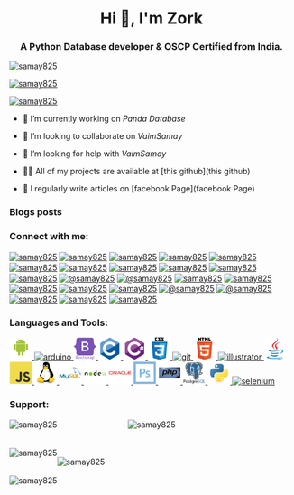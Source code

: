 <h1 align="center">Hi 👋, I'm Zork</h1>
<h3 align="center">A Python Database developer & OSCP Certified from India.</h3>

<p align="left"> <img src="https://komarev.com/ghpvc/?username=samay825&label=Profile%20views&color=0e75b6&style=flat" alt="samay825" /> </p>

<p align="left"> <a href="https://github.com/ryo-ma/github-profile-trophy"><img src="https://github-profile-trophy.vercel.app/?username=samay825" alt="samay825" /></a> </p>

<p align="left"> <a href="https://twitter.com/samay825" target="blank"><img src="https://img.shields.io/twitter/follow/samay825?logo=twitter&style=for-the-badge" alt="samay825" /></a> </p>

- 🔭 I’m currently working on *Panda Database*

- 👯 I’m looking to collaborate on *VaimSamay*

- 🤝 I’m looking for help with *VaimSamay*

- 👨‍💻 All of my projects are available at [this github](this github)

- 📝 I regularly write articles on [facebook Page](facebook Page)

### Blogs posts
<!-- BLOG-POST-LIST:START -->
<!-- BLOG-POST-LIST:END -->

<h3 align="left">Connect with me:</h3>
<p align="left">
<a href="https://codepen.io/samay825" target="blank"><img align="center" src="https://raw.githubusercontent.com/rahuldkjain/github-profile-readme-generator/master/src/images/icons/Social/codepen.svg" alt="samay825" height="30" width="40" /></a>
<a href="https://dev.to/samay825" target="blank"><img align="center" src="https://raw.githubusercontent.com/rahuldkjain/github-profile-readme-generator/master/src/images/icons/Social/devto.svg" alt="samay825" height="30" width="40" /></a>
<a href="https://twitter.com/samay825" target="blank"><img align="center" src="https://raw.githubusercontent.com/rahuldkjain/github-profile-readme-generator/master/src/images/icons/Social/twitter.svg" alt="samay825" height="30" width="40" /></a>
<a href="https://linkedin.com/in/samay825" target="blank"><img align="center" src="https://raw.githubusercontent.com/rahuldkjain/github-profile-readme-generator/master/src/images/icons/Social/linked-in-alt.svg" alt="samay825" height="30" width="40" /></a>
<a href="https://stackoverflow.com/users/samay825" target="blank"><img align="center" src="https://raw.githubusercontent.com/rahuldkjain/github-profile-readme-generator/master/src/images/icons/Social/stack-overflow.svg" alt="samay825" height="30" width="40" /></a>
<a href="https://codesandbox.com/samay825" target="blank"><img align="center" src="https://raw.githubusercontent.com/rahuldkjain/github-profile-readme-generator/master/src/images/icons/Social/codesandbox.svg" alt="samay825" height="30" width="40" /></a>
<a href="https://kaggle.com/samay825" target="blank"><img align="center" src="https://raw.githubusercontent.com/rahuldkjain/github-profile-readme-generator/master/src/images/icons/Social/kaggle.svg" alt="samay825" height="30" width="40" /></a>
<a href="https://fb.com/samay825" target="blank"><img align="center" src="https://raw.githubusercontent.com/rahuldkjain/github-profile-readme-generator/master/src/images/icons/Social/facebook.svg" alt="samay825" height="30" width="40" /></a>
<a href="https://instagram.com/samay825" target="blank"><img align="center" src="https://raw.githubusercontent.com/rahuldkjain/github-profile-readme-generator/master/src/images/icons/Social/instagram.svg" alt="samay825" height="30" width="40" /></a>
<a href="https://dribbble.com/samay825" target="blank"><img align="center" src="https://raw.githubusercontent.com/rahuldkjain/github-profile-readme-generator/master/src/images/icons/Social/dribbble.svg" alt="samay825" height="30" width="40" /></a>
<a href="https://www.behance.net/samay825" target="blank"><img align="center" src="https://raw.githubusercontent.com/rahuldkjain/github-profile-readme-generator/master/src/images/icons/Social/behance.svg" alt="samay825" height="30" width="40" /></a>
<a href="https://hashnode.com/@samay825" target="blank"><img align="center" src="https://raw.githubusercontent.com/rahuldkjain/github-profile-readme-generator/master/src/images/icons/Social/hashnode.svg" alt="@samay825" height="30" width="40" /></a>
<a href="https://medium.com/@samay825" target="blank"><img align="center" src="https://raw.githubusercontent.com/rahuldkjain/github-profile-readme-generator/master/src/images/icons/Social/medium.svg" alt="@samay825" height="30" width="40" /></a>
<a href="https://www.youtube.com/c/samay825" target="blank"><img align="center" src="https://raw.githubusercontent.com/rahuldkjain/github-profile-readme-generator/master/src/images/icons/Social/youtube.svg" alt="samay825" height="30" width="40" /></a>
<a href="https://www.codechef.com/users/samay825" target="blank"><img align="center" src="https://cdn.jsdelivr.net/npm/simple-icons@3.1.0/icons/codechef.svg" alt="samay825" height="30" width="40" /></a>
<a href="https://www.hackerrank.com/samay825" target="blank"><img align="center" src="https://raw.githubusercontent.com/rahuldkjain/github-profile-readme-generator/master/src/images/icons/Social/hackerrank.svg" alt="samay825" height="30" width="40" /></a>
<a href="https://codeforces.com/profile/samay825" target="blank"><img align="center" src="https://raw.githubusercontent.com/rahuldkjain/github-profile-readme-generator/master/src/images/icons/Social/codeforces.svg" alt="samay825" height="30" width="40" /></a>
<a href="https://www.leetcode.com/samay825" target="blank"><img align="center" src="https://raw.githubusercontent.com/rahuldkjain/github-profile-readme-generator/master/src/images/icons/Social/leet-code.svg" alt="samay825" height="30" width="40" /></a>
<a href="https://www.hackerearth.com/@samay825" target="blank"><img align="center" src="https://raw.githubusercontent.com/rahuldkjain/github-profile-readme-generator/master/src/images/icons/Social/hackerearth.svg" alt="@samay825" height="30" width="40" /></a>
<a href="https://auth.geeksforgeeks.org/user/@samay825" target="blank"><img align="center" src="https://raw.githubusercontent.com/rahuldkjain/github-profile-readme-generator/master/src/images/icons/Social/geeks-for-geeks.svg" alt="@samay825" height="30" width="40" /></a>
<a href="https://www.topcoder.com/members/samay825" target="blank"><img align="center" src="https://raw.githubusercontent.com/rahuldkjain/github-profile-readme-generator/master/src/images/icons/Social/topcoder.svg" alt="samay825" height="30" width="40" /></a>
<a href="https://discord.gg/samay825" target="blank"><img align="center" src="https://raw.githubusercontent.com/rahuldkjain/github-profile-readme-generator/master/src/images/icons/Social/discord.svg" alt="samay825" height="30" width="40" /></a>
<a href="/samay825" target="blank"><img align="center" src="https://raw.githubusercontent.com/rahuldkjain/github-profile-readme-generator/master/src/images/icons/Social/rss.svg" alt="samay825" height="30" width="40" /></a>
</p>

<h3 align="left">Languages and Tools:</h3>
<p align="left"> <a href="https://developer.android.com" target="_blank" rel="noreferrer"> <img src="https://raw.githubusercontent.com/devicons/devicon/master/icons/android/android-original-wordmark.svg" alt="android" width="40" height="40"/> </a> <a href="https://www.arduino.cc/" target="_blank" rel="noreferrer"> <img src="https://cdn.worldvectorlogo.com/logos/arduino-1.svg" alt="arduino" width="40" height="40"/> </a> <a href="https://getbootstrap.com" target="_blank" rel="noreferrer"> <img src="https://raw.githubusercontent.com/devicons/devicon/master/icons/bootstrap/bootstrap-plain-wordmark.svg" alt="bootstrap" width="40" height="40"/> </a> <a href="https://www.cprogramming.com/" target="_blank" rel="noreferrer"> <img src="https://raw.githubusercontent.com/devicons/devicon/master/icons/c/c-original.svg" alt="c" width="40" height="40"/> </a> <a href="https://www.w3schools.com/cs/" target="_blank" rel="noreferrer"> <img src="https://raw.githubusercontent.com/devicons/devicon/master/icons/csharp/csharp-original.svg" alt="csharp" width="40" height="40"/> </a> <a href="https://www.w3schools.com/css/" target="_blank" rel="noreferrer"> <img src="https://raw.githubusercontent.com/devicons/devicon/master/icons/css3/css3-original-wordmark.svg" alt="css3" width="40" height="40"/> </a> <a href="https://git-scm.com/" target="_blank" rel="noreferrer"> <img src="https://www.vectorlogo.zone/logos/git-scm/git-scm-icon.svg" alt="git" width="40" height="40"/> </a> <a href="https://www.w3.org/html/" target="_blank" rel="noreferrer"> <img src="https://raw.githubusercontent.com/devicons/devicon/master/icons/html5/html5-original-wordmark.svg" alt="html5" width="40" height="40"/> </a> <a href="https://www.adobe.com/in/products/illustrator.html" target="_blank" rel="noreferrer"> <img src="https://www.vectorlogo.zone/logos/adobe_illustrator/adobe_illustrator-icon.svg" alt="illustrator" width="40" height="40"/> </a> <a href="https://www.java.com" target="_blank" rel="noreferrer"> <img src="https://raw.githubusercontent.com/devicons/devicon/master/icons/java/java-original.svg" alt="java" width="40" height="40"/> </a> <a href="https://developer.mozilla.org/en-US/docs/Web/JavaScript" target="_blank" rel="noreferrer"> <img src="https://raw.githubusercontent.com/devicons/devicon/master/icons/javascript/javascript-original.svg" alt="javascript" width="40" height="40"/> </a> <a href="https://www.linux.org/" target="_blank" rel="noreferrer"> <img src="https://raw.githubusercontent.com/devicons/devicon/master/icons/linux/linux-original.svg" alt="linux" width="40" height="40"/> </a> <a href="https://www.mysql.com/" target="_blank" rel="noreferrer"> <img src="https://raw.githubusercontent.com/devicons/devicon/master/icons/mysql/mysql-original-wordmark.svg" alt="mysql" width="40" height="40"/> </a> <a href="https://nodejs.org" target="_blank" rel="noreferrer"> <img src="https://raw.githubusercontent.com/devicons/devicon/master/icons/nodejs/nodejs-original-wordmark.svg" alt="nodejs" width="40" height="40"/> </a> <a href="https://www.oracle.com/" target="_blank" rel="noreferrer"> <img src="https://raw.githubusercontent.com/devicons/devicon/master/icons/oracle/oracle-original.svg" alt="oracle" width="40" height="40"/> </a> <a href="https://www.photoshop.com/en" target="_blank" rel="noreferrer"> <img src="https://raw.githubusercontent.com/devicons/devicon/master/icons/photoshop/photoshop-line.svg" alt="photoshop" width="40" height="40"/> </a> <a href="https://www.php.net" target="_blank" rel="noreferrer"> <img src="https://raw.githubusercontent.com/devicons/devicon/master/icons/php/php-original.svg" alt="php" width="40" height="40"/> </a> <a href="https://www.postgresql.org" target="_blank" rel="noreferrer"> <img src="https://raw.githubusercontent.com/devicons/devicon/master/icons/postgresql/postgresql-original-wordmark.svg" alt="postgresql" width="40" height="40"/> </a> <a href="https://www.python.org" target="_blank" rel="noreferrer"> <img src="https://raw.githubusercontent.com/devicons/devicon/master/icons/python/python-original.svg" alt="python" width="40" height="40"/> </a> <a href="https://www.selenium.dev" target="_blank" rel="noreferrer"> <img src="https://raw.githubusercontent.com/detain/svg-logos/780f25886640cef088af994181646db2f6b1a3f8/svg/selenium-logo.svg" alt="selenium" width="40" height="40"/> </a> </p>

<h3 align="left">Support:</h3>
<p><a href="https://www.buymeacoffee.com/samay825"> <img align="left" src="https://cdn.buymeacoffee.com/buttons/v2/default-yellow.png" height="50" width="210" alt="samay825" /></a><a href="https://ko-fi.com/samay825"> <img align="left" src="https://cdn.ko-fi.com/cdn/kofi3.png?v=3" height="50" width="210" alt="samay825" /></a></p><br><br>

<p><img align="left" src="https://github-readme-stats.vercel.app/api/top-langs?username=samay825&show_icons=true&locale=en&layout=compact" alt="samay825" /></p>

<p>&nbsp;<img align="center" src="https://github-readme-stats.vercel.app/api?username=samay825&show_icons=true&locale=en" alt="samay825" /></p>

<p><img align="center" src="https://github-readme-streak-stats.herokuapp.com/?user=samay825&" alt="samay825" /></p>
